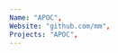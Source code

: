 ```yaml
--- 
Name: "APOC", 
Website: "github.com/mm", 
Projects: "APOC",
--- 
```

<!--lang:en--> 

<!--lang:es--] 

<!--lang:de--] 

<!--lang:fr--] 

<!--lang:pl--] 

<!--lang:uk--] 

[!--lang:*--> 